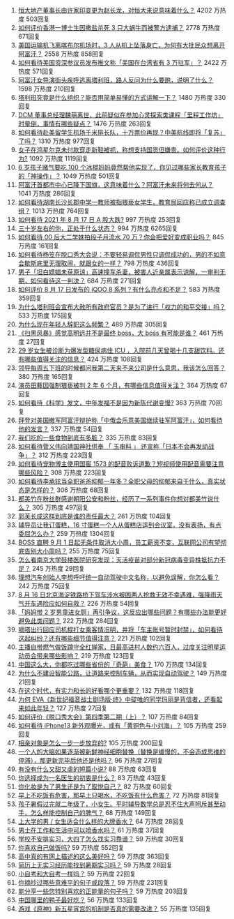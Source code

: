 1. [恒大地产董事长由许家印变更为赵长龙，对恒大来说意味着什么？](https://www.zhihu.com/question/480372594) 4202 万热度 503回复
1. [如何评价香港一博士生因撒盐杀死 3 只大蜗牛而被警方逮捕？](https://www.zhihu.com/question/480364096) 2778 万热度 671回复
1. [美国运输机飞离喀布尔机场时，3 人从机上坠落身亡，为何有大批民众想离开阿富汗？](https://www.zhihu.com/question/480228826) 2558 万热度 858回复
1. [如何看待美国资深参议员发布推文称「美国在台湾省有 3 万驻军」？](https://www.zhihu.com/question/480376759) 2422 万热度 571回复
1. [阿富汗女导演街头疾呼逃离塔利班，路人反问为什么要跑，说明了什么？](https://www.zhihu.com/question/480403634) 1598 万热度 210回复
1. [塔利班究竟是什么组织？能否用简单易懂的方式讲解一下？](https://www.zhihu.com/question/480144001) 1480 万热度 330回复
1. [DCM 董事总经理魏萌离世，此前疑似在参加心灵探索类课程「里程工作坊」时晕倒，事情有哪些疑点？](https://www.zhihu.com/question/480366188) 1476 万热度 263回复
1. [如何看待赴美留学生机场千米排长队，十万票价再现？中美航线即将「复苏」了吗？](https://www.zhihu.com/question/480102423) 1310 万热度 977回复
1. [女子在鸿星尔克未付款穿走新鞋被抓，称想支持国货但嫌贵。如何评价这种行为?](https://www.zhihu.com/question/480047080) 1092 万热度 1119回复
1. [6 岁孩子赌气要吃 100 个冰棍妈妈竟然帮他实现了，你见过哪些家长教育孩子的「神操作」？](https://www.zhihu.com/question/480156536) 1049 万热度 501回复
1. [阿富汗首都市中心已降下国旗，这意味着什么？阿富汗未来将何去何从？](https://www.zhihu.com/question/480303392) 1041 万热度 286回复
1. [如何看待湖南长沙长郡中学一教师被指猥亵女学生，教育局回应称已成立调查组？](https://www.zhihu.com/question/480175967) 1013 万热度 764回复
1. [如何看待 2021 年 8 月 17 日 A 股大跌?](https://www.zhihu.com/question/480379478) 997 万热度 253回复
1. [三十岁左右的你，正处于什么状态？](https://www.zhihu.com/question/64072861) 994 万热度 6265回复
1. [如何看待 00 后大二学妹拍段子月流水 70 万？你会把爱好变成职业吗？](https://www.zhihu.com/question/480373676) 845 万热度 161回复
1. [如何看待杨笠在脱口秀大会说：不要轻易调侃男性只调侃成功的，男的不如意会歇斯底里无理取闹，就跟女的一样？](https://www.zhihu.com/question/480481538) 798 万热度 436回复
1. [男子「坦白嫖娼未获原谅」高速撞车杀妻，被害人近亲属表示谅解，一审判无期，如何看待这一判决？](https://www.zhihu.com/question/480367710) 684 万热度 271回复
1. [如何评价 8 月 17 日发布的 iQOO 8 系列？有什么亮点和不足？](https://www.zhihu.com/question/480378174) 583 万热度 359回复
1. [为什么塔利班会宣布大赦所有政府官员？是为了进行「权力的和平交接」吗？](https://www.zhihu.com/question/480387546) 533 万热度 175回复
1. [为什么现在年轻人辞职这么频繁？](https://www.zhihu.com/question/479093723) 489 万热度 305回复
1. [《扫黑风暴》感觉高明远并不是最终 boss，大 boss 有可能是谁？](https://www.zhihu.com/question/478983291) 461 万热度 27回复
1. [29 岁女生被诊断为爆发型糖尿病住 ICU ，入院前几天曾喝十几支甜饮料。还有哪些值得关注的信息？](https://www.zhihu.com/question/480092922) 424 万热度 108回复
1. [领导每周五下班的时候都问我第二天来不来公司是什么意思，我该怎么回答？](https://www.zhihu.com/question/471299756) 380 万热度 165回复
1. [演员田蕤因强制猥亵被判 2 年 6 个月，有哪些信息值得关注？](https://www.zhihu.com/question/480359500) 364 万热度 67回复
1. [如何看待《科学》发文，中年发福不是因为新陈代谢变慢?](https://www.zhihu.com/question/479655231) 363 万热度 70回复
1. [拜登对美国撤军阿富汗辩护称「中俄会乐意美国继续驻军阿富汗」，如何看待他的发言？](https://www.zhihu.com/question/480324899) 337 万热度 54回复
1. [我们吃的一些食物到底有多脏？](https://www.zhihu.com/question/26597275) 335 万热度 83回复
1. [如何看待菅义伟向靖国神社供奉 「 玉串料 」 还宣称「日本不会再发动战争」？](https://www.zhihu.com/question/480016138) 312 万热度 223回复
1. [如何看待宠物博主使用国窖 1573 的配音败诉道歉？短视频使用配音需要注意哪些风险？](https://www.zhihu.com/question/480186614) 308 万热度 223回复
1. [如何看待李承铉当全职爸爸抑郁一年多？全职父母的抑郁来自于什么，真实状态是怎样的？](https://www.zhihu.com/question/480301832) 306 万热度 68回复
1. [都美竹在粉丝群感谢朝阳公安和粉丝，经历了一系列事件你想对都美竹说什么？](https://www.zhihu.com/question/480343377) 305 万热度 497回复
1. [郭芙长成这样到底是谁的责任最大？](https://www.zhihu.com/question/479786401) 261 万热度 104回复
1. [辅导员让我订蛋糕，16 寸蛋糕一个人从蛋糕店运到会议室，没有表扬，有点委屈怎么办？](https://www.zhihu.com/question/437240991) 259 万热度 1304回复
1. [BOSS 直聘 9 月 1 日起无条件取消大小周，员工薪资不变，互联网公司有望彻底告别大小周吗？](https://www.zhihu.com/question/480372732) 255 万热度 75回复
1. [怎么看南京大学鼓楼医院研究发现：灭活疫苗对部分新冠病毒变异株抵抗力不足？](https://www.zhihu.com/question/478898004) 245 万热度 29回复
1. [理想汽车创始人李想呼吁统一自动驾驶中文名称，以避免误解，你怎么看？](https://www.zhihu.com/question/480214139) 242 万热度 75回复
1. [8 月 16 日北京海淀铁路桥下驾车涉水被困两人抢救无效不幸遇难，强降雨天气开车遇险应如何自救？](https://www.zhihu.com/question/480295449) 226 万热度 54回复
1. [「妈妈带 2 岁男童进女厕」再引争议，这反应出哪些问题？有哪些办法能更好避免此类问题？](https://www.zhihu.com/question/480063972) 222 万热度 284回复
1. [嘀嗒出行回应司机棍打女乘客情况明，并将「车主账号暂时封禁」，如何看待这起纠纷？还有哪些细节值得注意？](https://www.zhihu.com/question/480040627) 221 万热度 102回复
1. [主播自带燃气做饭蹲守全红婵家，日最高进村人数约六百人，过度关注明星运动员会带来哪些影响？](https://www.zhihu.com/question/480054836) 219 万热度 123回复
1. [中国这么大，你都吃过哪些省份的「奇葩」美食？](https://www.zhihu.com/question/475287160) 170 万热度 134回复
1. [为什么不建设智能公路，让道路来控制车辆，从而实现自动驾驶？](https://www.zhihu.com/question/268402537) 149 万热度 21回复
1. [在这个时代，有实力和长的好看哪个更重要？](https://www.zhihu.com/question/479377989) 132 万热度 118回复
1. [为何 EVA《新世纪福音战士剧场版·终》中碇唯的同学玛丽是背信者，还看起来如此年轻？](https://www.zhihu.com/question/479524026) 127 万热度 27回复
1. [如何评价《脱口秀大会》第四季第二期（上）？](https://www.zhihu.com/question/478597291) 107 万热度 84回复
1. [如何看待 iPhone13 新外观曝光，或有「黄铜色与小刘海」？](https://www.zhihu.com/question/463358441) 105 万热度 259回复
1. [相亲对象是怎么一步一步放弃的?](https://www.zhihu.com/question/444986775) 105 万热度 200回复
1. [一个人的大脑如果逐渐被新鲜神经细胞替换（替换是缓慢的，不会造成思维的停滞），那更新完毕后他还是他吗？](https://www.zhihu.com/question/471015731) 96 万热度 27回复
1. [有没有什么又甜又虐的短篇小说?](https://www.zhihu.com/question/343762969) 88 万热度 63回复
1. [你选择成为一名医生的初衷是什么？](https://www.zhihu.com/question/480304381) 83 万热度 43回复
1. [你化妆是为了男生还是为了取悦自己？](https://www.zhihu.com/question/479833114) 82 万热度 60回复
1. [早上不吃饭有危害，那早上只喝水，不吃饭有什么危害？](https://www.zhihu.com/question/281697132) 72 万热度 81回复
1. [孩子暑假过完就二年级了，小女生。平时辅导数学总是忍不住大声呵斥甚至动手，怎么样能控制自己的脾气？](https://www.zhihu.com/question/480021595) 68 万热度 149回复
1. [上大学的男 / 女生适合什么样的大牌香水？](https://www.zhihu.com/question/476994520) 64 万热度 28回复
1. [男士在工作和生活中可以喷香水吗？](https://www.zhihu.com/question/478354742) 61 万热度 37回复
1. [学校不安排实习，大四了怎么找实习靠谱？](https://www.zhihu.com/question/473813198) 59 万热度 30回复
1. [你喜欢自己做饭吗?](https://www.zhihu.com/question/468506802) 59 万热度 552回复
1. [高中真的有网上描述的这么美好吗？](https://www.zhihu.com/question/478340946) 59 万热度 363回复
1. [简历上无实习经历能找到暑期实习吗？](https://www.zhihu.com/question/473797768) 59 万热度 28回复
1. [小自考和大自考一样吗？](https://www.zhihu.com/question/477442112) 59 万热度 22回复
1. [你摘抄过哪些意难平的句子或段落？](https://www.zhihu.com/question/430494155) 59 万热度 231回复
1. [能分享一些您特别喜欢的正能量的句子吗？](https://www.zhihu.com/question/472965049) 59 万热度 203回复
1. [中国哪里的鸭子最好吃？](https://www.zhihu.com/question/477047747) 56 万热度 133回复
1. [游戏《原神》新五星宵宫的机制是否真的需要改进？](https://www.zhihu.com/question/479331289) 55 万热度 135回复